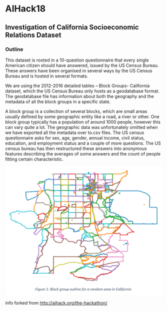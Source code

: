 # AIHack18
## Investigation of California Socioeconomic Relations Dataset

### Outline

This dataset is rooted in a 10-question questionnaire that every single American citizen should have answered, issued by the US Census Bureau. These answers have been organised in several ways by the US Census Bureau and is hosted in several formats.

We are using the 2012-2016 detailed tables – Block Groups- California dataset, which the US Census Bureau only hosts as a geodatabase format. The geodatabase file has information about both the geography and the metadata of all the block groups in a specific state.

A block group is a collection of several blocks, which are small areas usually defined by some geographic entity like a road, a river or other. One block group typically has a population of around 1000 people, however this can vary quite a lot. The geographic data was unfortunately omitted when we have exported all the metadata over to.csv files. The US census questionnaire asks for sex, age, gender, annual income, civil status, education, and employment status and a couple of more questions. The US census bureau has then restructured these answers into anonymous features describing the averages of some answers and the count of people fitting certain characteristic.

![alt text](https://raw.githubusercontent.com/Tiger-Cross/AIHack18/master/imgs/block_group_outline.png)

info forked from http://aihack.org/the-hackathon/
